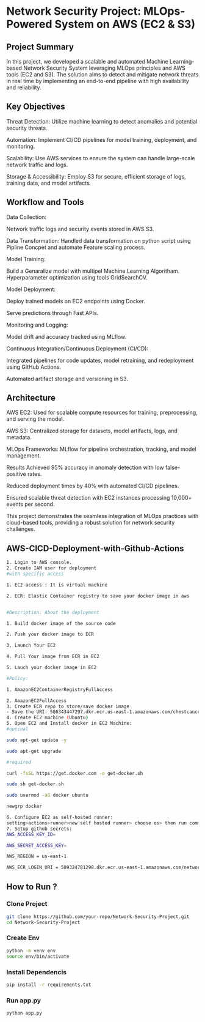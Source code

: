 # Network Security Project: MLOps-Powered System on AWS (EC2 & S3)
## Project Summary
In this project, we developed a scalable and automated Machine Learning-based Network Security System leveraging MLOps principles and AWS tools (EC2 and S3). The solution aims to detect and mitigate network threats in real time by implementing an end-to-end pipeline with high availability and reliability.

## Key Objectives
Threat Detection: Utilize machine learning to detect anomalies and potential security threats.

Automation: Implement CI/CD pipelines for model training, deployment, and monitoring.

Scalability: Use AWS services to ensure the system can handle large-scale network traffic and logs.

Storage & Accessibility: Employ S3 for secure, efficient storage of logs, training data, and model artifacts.

## Workflow and Tools
Data Collection:

Network traffic logs and security events stored in AWS S3.

Data Transformation:
Handled data transformation on python script using Pipline Concpet and automate Feature scaling process.

Model Training:

Build a Genaralize model with multipel Machine Learning Algoritham.
Hyperparameter optimization using tools GridSearchCV.

Model Deployment:

Deploy trained models on EC2 endpoints using Docker.

Serve predictions through Fast APIs.

Monitoring and Logging:

Model drift and accuracy tracked using MLflow.

Continuous Integration/Continuous Deployment (CI/CD):

Integrated pipelines for code updates, model retraining, and redeployment using GitHub Actions.

Automated artifact storage and versioning in S3.

## Architecture
AWS EC2: Used for scalable compute resources for training, preprocessing, and serving the model.

AWS S3: Centralized storage for datasets, model artifacts, logs, and metadata.

MLOps Frameworks: MLflow for pipeline orchestration, tracking, and model management.

Results
Achieved 95% accuracy in anomaly detection with low false-positive rates.

Reduced deployment times by 40% with automated CI/CD pipelines.

Ensured scalable threat detection with EC2 instances processing 10,000+ events per second.

This project demonstrates the seamless integration of MLOps practices with cloud-based tools, providing a robust solution for network security challenges.

## AWS-CICD-Deployment-with-Github-Actions
```bash
1. Login to AWS console.
2. Create IAM user for deployment
#with specific access

1. EC2 access : It is virtual machine

2. ECR: Elastic Container registry to save your docker image in aws


#Description: About the deployment

1. Build docker image of the source code

2. Push your docker image to ECR

3. Launch Your EC2 

4. Pull Your image from ECR in EC2

5. Lauch your docker image in EC2

#Policy:

1. AmazonEC2ContainerRegistryFullAccess

2. AmazonEC2FullAccess
3. Create ECR repo to store/save docker image
- Save the URI: 586343447297.dkr.ecr.us-east-1.amazonaws.com/chestcancer
4. Create EC2 machine (Ubuntu)
5. Open EC2 and Install docker in EC2 Machine:
#optinal

sudo apt-get update -y

sudo apt-get upgrade

#required

curl -fsSL https://get.docker.com -o get-docker.sh

sudo sh get-docker.sh

sudo usermod -aG docker ubuntu

newgrp docker

6. Configure EC2 as self-hosted runner:
setting>actions>runner>new self hosted runner> choose os> then run command one by one
7. Setup github secrets:
AWS_ACCESS_KEY_ID=

AWS_SECRET_ACCESS_KEY=

AWS_REGION = us-east-1

AWS_ECR_LOGIN_URI = 509324781298.dkr.ecr.us-east-1.amazonaws.com/network

```
## How to Run ?
### Clone Project
```bash
git clone https://github.com/your-repo/Network-Security-Project.git
cd Network-Security-Project
```
### Create Env
```bash
python -m venv env
source env/bin/activate  
```

### Install Dependencis
```bash
pip install -r requirements.txt
```
### Run app.py
```
python app.py
```



